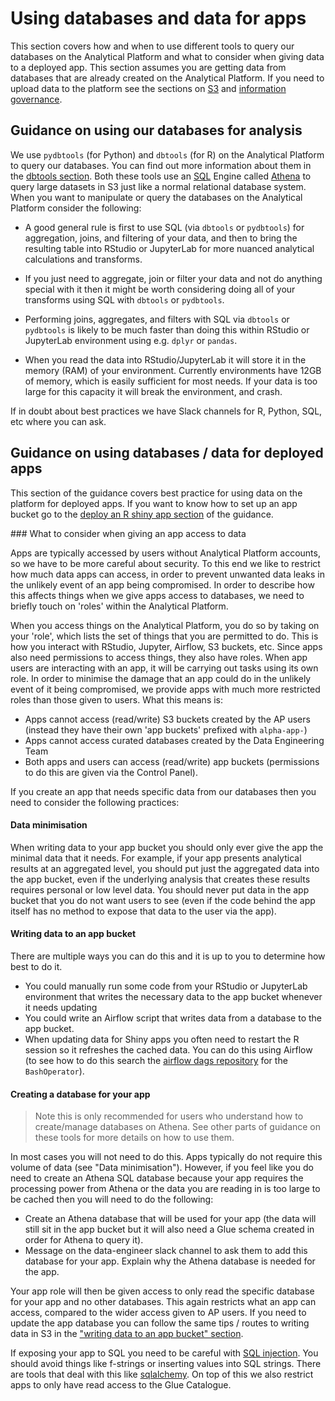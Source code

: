 # Using databases and data for apps

This section covers how and when to use different tools to query our databases on the Analytical Platform and what to consider when giving data to a deployed app. This section assumes you are getting data from databases that are already created on the Analytical Platform. If you need to upload data to the platform see the sections on [S3](#s3) and [information governance](#information-governance).

## Guidance on using our databases for analysis

We use `pydbtools` (for Python) and `dbtools` (for R) on the Analytical Platform to query our databases. You can find out more information about them in the [dbtools section](#dbtools). Both these tools use an [SQL](#sql) Engine called [Athena](#amazon-athena) to query large datasets in S3 just like a normal relational database system. When you want to manipulate or query the databases on the Analytical Platform consider the following:

- A good general rule is first to use SQL (via `dbtools` or `pydbtools`) for aggregation, joins, and filtering of your data, and then to bring the resulting table into RStudio or JupyterLab for more nuanced analytical calculations and transforms.

- If you just need to aggregate, join or filter your data and not do anything special with it then it might be worth considering doing all of your transforms using SQL with `dbtools` or `pydbtools`.

- Performing joins, aggregates, and filters with SQL via `dbtools` or `pydbtools` is likely to be much faster than doing this within RStudio or JupyterLab environment using e.g. `dplyr` or `pandas`.

- When you read the data into RStudio/JupyterLab it will store it in the memory (RAM) of your environment. Currently environments have 12GB of memory, which is easily sufficient for most needs. If your data is too large for this capacity it will break the environment, and crash.

If in doubt about best practices we have Slack channels for R, Python, SQL, etc where you can ask.

## Guidance on using databases / data for deployed apps

This section of the guidance covers best practice for using data on the platform for deployed apps. If you want to know how to set up an app bucket go to the [deploy an R shiny app section](#deploying-an-r-shiny-app) of the guidance.

### What to consider when giving an app access to data

Apps are typically accessed by users without Analytical Platform accounts, so we have to be more careful about security. To this end we like to restrict how much data apps can access, in order to prevent unwanted data leaks in the unlikely event of an app being compromised. In order to describe how this affects things when we give apps access to databases, we need to briefly touch on 'roles' within the Analytical Platform.

When you access things on the Analytical Platform, you do so by taking on your 'role', which lists the set of things that you are permitted to do. This is how you interact with RStudio, Jupyter, Airflow, S3 buckets, etc. Since apps also need permissions to access things, they also have roles. When app users are interacting with an app, it will be carrying out tasks using its own role. In order to minimise the damage that an app could do in the unlikely event of it being compromised, we provide apps with much more restricted roles than those given to users. What this means is:

- Apps cannot access (read/write) S3 buckets created by the AP users (instead they have their own 'app buckets' prefixed with `alpha-app-`)
- Apps cannot access curated databases created by the Data Engineering Team
- Both apps and users can access (read/write) app buckets (permissions to do this are given via the Control Panel).

If you create an app that needs specific data from our databases then you need to consider the following practices:

#### Data minimisation

When writing data to your app bucket you should only ever give the app the minimal data that it needs. For example, if your app presents analytical results at an aggregated level, you should put just the aggregated data into the app bucket, even if the underlying analysis that creates these results requires personal or low level data. You should never put data in the app bucket that you do not want users to see (even if the code behind the app itself has no method to expose that data to the user via the app).

#### Writing data to an app bucket

There are multiple ways you can do this and it is up to you to determine how best to do it.

- You could manually run some code from your RStudio or JupyterLab environment that writes the necessary data to the app bucket whenever it needs updating
- You could write an Airflow script that writes data from a database to the app bucket.
- When updating data for Shiny apps you often need to restart the R session so it refreshes the cached data. You can do this using Airflow (to see how to do this search the [airflow dags repository](https://github.com/moj-analytical-services/airflow-dags) for the `BashOperator`).

#### Creating a database for your app

> Note this is only recommended for users who understand how to create/manage databases on Athena. See other parts of guidance on these tools for more details on how to use them.

In most cases you will not need to do this. Apps typically do not require this volume of data (see "Data minimisation"). However, if you feel like you do need to create an Athena SQL database because your app requires the processing power from Athena or the data you are reading in is too large to be cached then you will need to do the following:

- Create an Athena database that will be used for your app (the data will still sit in the app bucket but it will also need a Glue schema created in order for Athena to query it).
- Message on the data-engineer slack channel to ask them to add this database for your app. Explain why the Athena database is needed for the app.

Your app role will then be given access to only read the specific database for your app and no other databases. This again restricts what an app can access, compared to the wider access given to AP users. If you need to update the app database you can follow the same tips / routes to writing data in S3 in the ["writing data to an app bucket" section](#writing-data-to-an-app-bucket).

If exposing your app to SQL you need to be careful with [SQL injection](https://www.w3schools.com/sql/sql_injection.asp). You should avoid things like f-strings or inserting values into SQL strings. There are tools that deal with this like [sqlalchemy](https://www.sqlalchemy.org/). On top of this we also restrict apps to only have read access to the Glue Catalogue.
